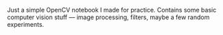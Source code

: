 Just a simple OpenCV notebook I made for practice.
Contains some basic computer vision stuff — image processing, filters, maybe a few random experiments.
